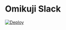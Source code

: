 # Omikuji Slack

[![Deploy](https://www.herokucdn.com/deploy/button.png)](https://heroku.com/deploy)

